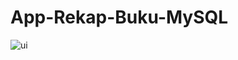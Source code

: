 # App-Rekap-Buku-MySQL
![ui](https://user-images.githubusercontent.com/78816396/146787653-037adb48-2a4f-4613-8b23-8226feb14aec.JPG)
